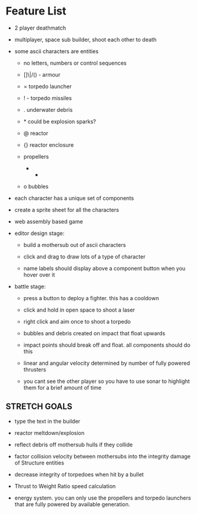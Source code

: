 # Feature List #

- 2 player deathmatch

- multiplayer, space sub builder, shoot each other to death

- some ascii characters are entities

    - no letters, numbers or control sequences

    - []\\|/() - armour

    - = torpedo launcher

    - ! - torpedo missiles

    - . underwater debris

    - \* could be explosion sparks?

    - @ reactor

    - {} reactor enclosure

    - propellers
        + -

    - o bubbles

- each character has a unique set of components

- create a sprite sheet for all the characters

- web assembly based game

- editor design stage: 

    - build a mothersub out of ascii characters

    - click and drag to draw lots of a type of character

    - name labels should display above a component button when you hover over it
 
- battle stage: 

    - press a button to deploy a fighter. this has a cooldown

    - click and hold in open space to shoot a laser

    - right click and aim once to shoot a torpedo

    - bubbles and debris created on impact that float upwards

    - impact points should break off and float. all components should do this

    - linear and angular velocity determined by number of fully powered thrusters

    - you cant see the other player so you have to use sonar to highlight them for a brief amount of time

## STRETCH GOALS ##

- type the text in the builder

- reactor meltdown/explosion

- reflect debris off mothersub hulls if they collide

- factor collision velocity between mothersubs into the integrity damage of Structure entities

- decrease integrity of torpedoes when hit by a bullet

- Thrust to Weight Ratio speed calculation

- energy system. you can only use the propellers and torpedo launchers that are fully powered by available generation.
